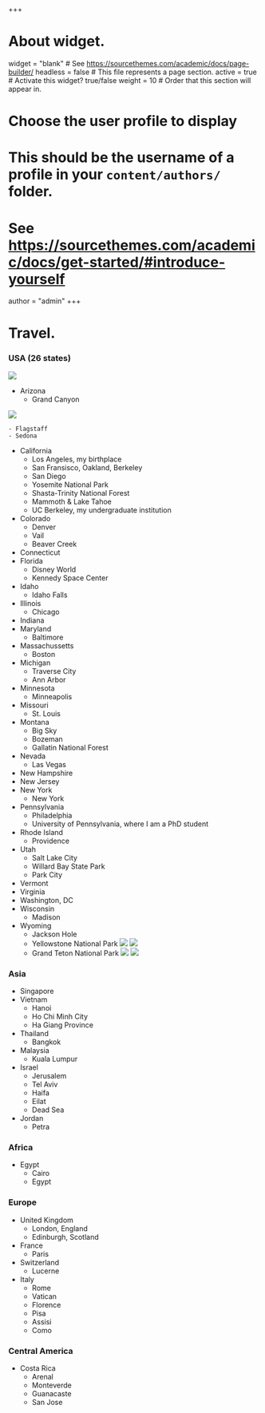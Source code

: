 +++
# About widget.
widget = "blank"  # See https://sourcethemes.com/academic/docs/page-builder/
headless = false  # This file represents a page section.
active = true  # Activate this widget? true/false
weight = 10  # Order that this section will appear in.

# Choose the user profile to display
# This should be the username of a profile in your `content/authors/` folder.
# See https://sourcethemes.com/academic/docs/get-started/#introduce-yourself
author = "admin"
+++

# Travel.

### USA (26 states)

![](/img/radiohead.jpg)


* Arizona
    - Grand Canyon
    
![](/img/travel/USA/GrandCanyon1.jpg)
    
    - Flagstaff
    - Sedona
* California
    - Los Angeles, my birthplace
    - San Fransisco, Oakland, Berkeley
    - San Diego
    - Yosemite National Park
    - Shasta-Trinity National Forest
    - Mammoth & Lake Tahoe
    - UC Berkeley, my undergraduate institution
* Colorado
    - Denver
    - Vail
    - Beaver Creek
* Connecticut
* Florida
    - Disney World
    - Kennedy Space Center
* Idaho
    - Idaho Falls
* Illinois
    - Chicago
* Indiana
* Maryland
    - Baltimore
* Massachussetts
    - Boston
* Michigan
    - Traverse City
    - Ann Arbor
* Minnesota
    - Minneapolis
* Missouri
    - St. Louis
* Montana
    - Big Sky
    - Bozeman
    - Gallatin National Forest
* Nevada
    - Las Vegas
* New Hampshire
* New Jersey
* New York
    - New York
* Pennsylvania
   - Philadelphia
   - University of Pennsylvania, where I am a PhD student
* Rhode Island
    - Providence
* Utah
    - Salt Lake City
    - Willard Bay State Park
    - Park City
* Vermont
* Virginia
* Washington, DC
* Wisconsin
    - Madison
* Wyoming
    - Jackson Hole
    - Yellowstone National Park
    ![](/img/travel/USA/Yellowstone1.jpg)
    ![](/img/travel/USA/Yellowstone2.jpg)
    - Grand Teton National Park
    ![](/img/travel/USA/Teton1.jpg)
    ![](/img/travel/USA/Teton1.jpg)
    
### Asia

* Singapore
* Vietnam
    - Hanoi
    - Ho Chi Minh City
    - Ha Giang Province
* Thailand
    - Bangkok
* Malaysia
    - Kuala Lumpur
* Israel
    - Jerusalem
    - Tel Aviv
    - Haifa
    - Eilat
    - Dead Sea
* Jordan
    - Petra

### Africa

* Egypt
    - Cairo
    - Egypt

### Europe

* United Kingdom
    - London, England
    - Edinburgh, Scotland
* France
    - Paris
* Switzerland
    - Lucerne
* Italy
    - Rome
    - Vatican
    - Florence
    - Pisa
    - Assisi
    - Como

### Central America

* Costa Rica
    - Arenal
    - Monteverde
    - Guanacaste
    - San Jose





